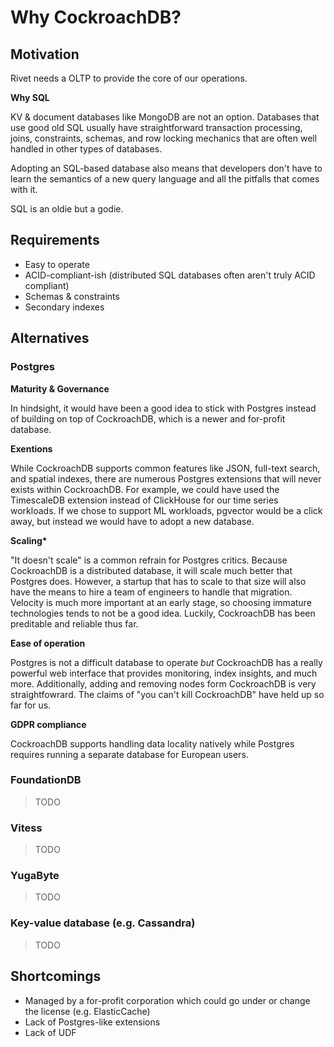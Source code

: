 # Why CockroachDB?

## Motivation

Rivet needs a OLTP to provide the core of our operations.

**Why SQL**

KV & document databases like MongoDB are not an option. Databases that use good old SQL usually have straightforward transaction processing, joins, constraints, schemas, and row locking mechanics that are often well handled in other types of databases.

Adopting an SQL-based database also means that developers don't have to learn the semantics of a new query language and all the pitfalls that comes with it.

SQL is an oldie but a godie.

## Requirements

-   Easy to operate
-   ACID-compliant-ish (distributed SQL databases often aren't truly ACID compliant)
-   Schemas & constraints
-   Secondary indexes

## Alternatives

### Postgres

**Maturity & Governance**

In hindsight, it would have been a good idea to stick with Postgres instead of building on top of CockroachDB, which is a newer and for-profit database.

**Exentions**

While CockroachDB supports common features like JSON, full-text search, and spatial indexes, there are numerous Postgres extensions that will never exists within CockroachDB. For example, we could have used the TimescaleDB extension instead of ClickHouse for our time series workloads. If we chose to support ML workloads, pgvector would be a click away, but instead we would have to adopt a new database.

**Scaling\***

"It doesn't scale" is a common refrain for Postgres critics. Because CockroachDB is a distributed database, it will scale much better that Postgres does. However, a startup that has to scale to that size will also have the means to hire a team of engineers to handle that migration. Velocity is much more important at an early stage, so choosing immature technologies tends to not be a good idea. Luckily, CockroachDB has been preditable and reliable thus far.

**Ease of operation**

Postgres is not a difficult database to operate _but_ CockroachDB has a really powerful web interface that provides monitoring, index insights, and much more. Additionally, adding and removing nodes form CockroachDB is very straightfowrard. The claims of "you can't kill CockroachDB" have held up so far for us.

**GDPR compliance**

CockroachDB supports handling data locality natively while Postgres requires running a separate database for European users.

### FoundationDB

> TODO

### Vitess

> TODO

### YugaByte

> TODO

### Key-value database (e.g. Cassandra)

> TODO

## Shortcomings

-   Managed by a for-profit corporation which could go under or change the license (e.g. ElasticCache)
-   Lack of Postgres-like extensions
-   Lack of UDF
